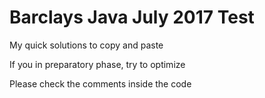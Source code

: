 # Barclays Java July 2017 Test

My quick solutions to copy and paste

If you in preparatory phase, try to optimize

Please check the comments inside the code